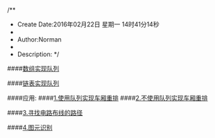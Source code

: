 /**
* Create Date:2016年02月22日 星期一 14时41分14秒
* 
* Author:Norman
* 
* Description: 
*/

####[数组实现队列](./arrayQueue/)

####[链表实现队列](./linkedQueue/)


####应用:
####[1.使用队列实现车厢重排](./railroadWithQueues/)
####[2.不使用队列实现车厢重排](./railroadWithNoQueues/)

####[3.寻找电路布线的路径](./wireRouter/)

####[4.图元识别](./componentLabeling/)
